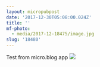 ```yaml
---
layout: micropubpost
date: '2017-12-30T05:08:00.024Z'
title: ''
mf-photo:
  - media/2017-12-18475/image.jpg
slug: '18480'
---
```

Test from micro.blog app
![](http://reece.work/media/2017-12-18475/image.jpg)